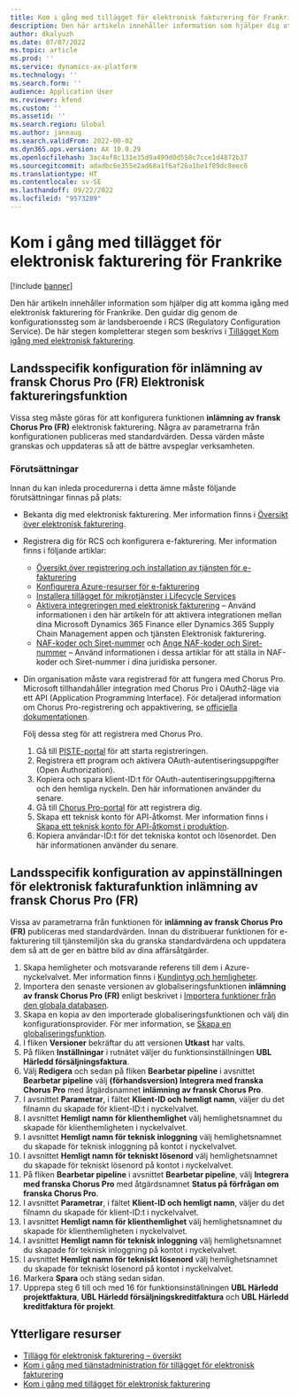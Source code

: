 ```yaml
---
title: Kom i gång med tillägget för elektronisk fakturering för Frankrike
description: Den här artikeln innehåller information som hjälper dig att komma igång med tillägget elektronisk fakturering för Frankrike.
author: dkalyuzh
ms.date: 07/07/2022
ms.topic: article
ms.prod: ''
ms.service: dynamics-ax-platform
ms.technology: ''
ms.search.form: ''
audience: Application User
ms.reviewer: kfend
ms.custom: ''
ms.assetid: ''
ms.search.region: Global
ms.author: janeaug
ms.search.validFrom: 2022-00-02
ms.dyn365.ops.version: AX 10.0.29
ms.openlocfilehash: 3ac4af8c131e35d9a499d0d558c7cce1d4872b37
ms.sourcegitcommit: adadbc6e355e2ad68a1f6af26a1be1f89dc8eec6
ms.translationtype: HT
ms.contentlocale: sv-SE
ms.lasthandoff: 09/22/2022
ms.locfileid: "9573289"
---
```

# <a name="get-started-with-the-electronic-invoicing-add-on-for-france"></a>Kom i gång med tillägget för elektronisk fakturering för Frankrike

[!include [banner](../includes/banner.md)]

Den här artikeln innehåller information som hjälper dig att komma igång med elektronisk fakturering för Frankrike. Den guidar dig genom de konfigurationssteg som är landsberoende i RCS (Regulatory Configuration Service). De här stegen kompletterar stegen som beskrivs i [Tillägget Kom igång med elektronisk fakturering](e-invoicing-get-started.md).

## <a name="country-specific-configuration-for-french-chorus-pro-submission-fr-electronic-invoicing-feature"></a>Landsspecifik konfiguration för inlämning av fransk Chorus Pro (FR) Elektronisk faktureringsfunktion

Vissa steg måste göras för att konfigurera funktionen **inlämning av fransk Chorus Pro (FR)** elektronisk fakturering. Några av parametrarna från konfigurationen publiceras med standardvärden. Dessa värden måste granskas och uppdateras så att de bättre avspeglar verksamheten.

### <a name="prerequisites"></a>Förutsättningar

Innan du kan inleda procedurerna i detta ämne måste följande förutsättningar finnas på plats:

- Bekanta dig med elektronisk fakturering. Mer information finns i [Översikt över elektronisk fakturering](e-invoicing-service-overview.md).
- Registrera dig för RCS och konfigurera e-fakturering. Mer information finns i följande artiklar:

    - [Översikt över registrering och installation av tjänsten för e-fakturering](e-invoicing-sign-up-install.md)
    - [Konfigurera Azure-resurser för e-fakturering](e-invoicing-set-up-azure-resources.md)
    - [Installera tillägget för mikrotjänster i Lifecycle Services](e-invoicing-install-add-in-microservices-lcs.md)
    - [Aktivera integreringen med elektronisk fakturering](e-invoicing-activate-setup-integration.md) – Använd informationen i den här artikeln för att aktivera integrationen mellan dina Microsoft Dynamics 365 Finance eller Dynamics 365 Supply Chain Management appen och tjänsten Elektronisk fakturering.
    - [NAF-koder och Siret-nummer](emea-fra-naf-codes-siret-numbers.md) och [Ange NAF-koder och Siret-nummer](tasks/fr-00003-naf-codes-siret-numbers.md) – Använd informationen i dessa artiklar för att ställa in NAF-koder och Siret-nummer i dina juridiska personer. 

- Din organisation måste vara registrerad för att fungera med Chorus Pro. Microsoft tillhandahåller integration med Chorus Pro i OAuth2-läge via ett API (Application Programming Interface). För detaljerad information om Chorus Pro-registrering och appaktivering, se [officiella dokumentationen](https://communaute.chorus-pro.gouv.fr/documentation/help-for-api-developers-in-oauth2-mode/).

    Följ dessa steg för att registrera med Chorus Pro.

    1. Gå till [PISTE-portal](https://piste.gouv.fr/en/component/apiportal/registration) för att starta registreringen. 
    2. Registrera ett program och aktivera OAuth-autentiseringsuppgifter (Open Authorization).
    3. Kopiera och spara klient-ID:t för OAuth-autentiseringsuppgifterna och den hemliga nyckeln. Den här informationen använder du senare.
    4. Gå till [Chorus Pro-portal](https://portail.chorus-pro.gouv.fr/aife_csm/?id=aife_enrollment) för att registrera dig. 
    5. Skapa ett teknisk konto för API-åtkomst. Mer information finns i [Skapa ett teknisk konto för API-åtkomst i produktion](https://communaute.chorus-pro.gouv.fr/documentation/creation-of-a-technical-account-for-an-api-access-in-production/).
    6. Kopiera användar-ID:t för det tekniska kontot och lösenordet. Den här informationen använder du senare.

## <a name="country-specific-configuration-of-the-application-setup-for-the-french-chorus-pro-submission-fr-electronic-invoicing-feature"></a>Landsspecifik konfiguration av appinställningen för elektronisk fakturafunktion inlämning av fransk Chorus Pro (FR)

Vissa av parametrarna från funktionen för **inlämning av fransk Chorus Pro (FR)** publiceras med standardvärden. Innan du distribuerar funktionen för e-fakturering till tjänstemiljön ska du granska standardvärdena och uppdatera dem så att de ger en bättre bild av dina affärsåtgärder.

1. Skapa hemligheter och motsvarande referens till dem i Azure-nyckelvalvet. Mer information finns i [Kundintyg och hemligheter](e-invoicing-customer-certificates-secrets.md).
2. Importera den senaste versionen av globaliseringsfunktionen **inlämning av fransk Chorus Pro (FR)** enligt beskrivet i [Importera funktioner från den globala databasen](e-invoicing-import-feature-global-repository.md).
3. Skapa en kopia av den importerade globaliseringsfunktionen och välj din konfigurationsprovider. För mer information, se [Skapa en globaliseringsfunktion](e-invoicing-create-new-globalization-feature.md).
4. I fliken **Versioner** bekräftar du att versionen **Utkast** har valts.
5. På fliken **Inställningar** i rutnätet väljer du funktionsinställningen **UBL Härledd försäljningsfaktura**.
6. Välj **Redigera** och sedan på fliken **Bearbetar pipeline** i avsnittet **Bearbetar pipeline** välj **(förhandsversion) Integrera med franska Chorus Pro** med åtgärdsnamnet **inlämning av fransk Chorus Pro**.
7. I avsnittet **Parametrar**, i fältet **Klient-ID och hemligt namn**, väljer du det filnamn du skapade för klient-ID:t i nyckelvalvet.
8. I avsnittet **Hemligt namn för klienthemlighet** välj hemlighetsnamnet du skapade för klienthemligheten i nyckelvalvet.
9. I avsnittet **Hemligt namn för teknisk inloggning** välj hemlighetsnamnet du skapade för teknisk inloggning på kontot i nyckelvalvet.
10. I avsnittet **Hemligt namn för tekniskt lösenord** välj hemlighetsnamnet du skapade för tekniskt lösenord på kontot i nyckelvalvet.
11. På fliken **Bearbetar pipeline** i avsnittet **Bearbetar pipeline**, välj **Integrera med franska Chorus Pro** med åtgärdsnamnet **Status på förfrågan om franska Chorus Pro**.
12. I avsnittet **Parametrar**, i fältet **Klient-ID och hemligt namn**, väljer du det filnamn du skapade för klient-ID:t i nyckelvalvet.
13. I avsnittet **Hemligt namn för klienthemlighet** välj hemlighetsnamnet du skapade för klienthemligheten i nyckelvalvet.
14. I avsnittet **Hemligt namn för teknisk inloggning** välj hemlighetsnamnet du skapade för teknisk inloggning på kontot i nyckelvalvet.
15. I avsnittet **Hemligt namn för tekniskt lösenord** välj hemlighetsnamnet du skapade för tekniskt lösenord på kontot i nyckelvalvet.
16. Markera **Spara** och stäng sedan sidan.
17. Upprepa steg 6 till och med 16 för funktionsinställningen **UBL Härledd projektfaktura**, **UBL Härledd försäljningskreditfaktura** och **UBL Härledd kreditfaktura för projekt**.

## <a name="additional-resources"></a>Ytterligare resurser

- [Tillägg för elektronisk fakturering – översikt](e-invoicing-service-overview.md)
- [Kom i gång med tjänstadministration för tillägget för elektronisk fakturering](e-invoicing-get-started-service-administration.md)
- [Kom i gång med tillägget för elektronisk fakturering](e-invoicing-get-started.md)
